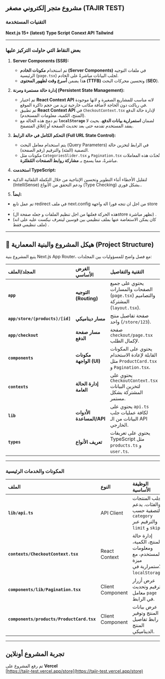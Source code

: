## مشروع متجر إلكتروني مصغر (TAJIR TEST)

### التقنيات المستخدمة

**Next.js 15+ (latest)**
**Type Script**
**Conext API**
**Tailwind**

---

### بعض النقاط التي حاولت التركيز عليها

1. **Server Components (SSR):**

   - تم استخدام **مكونات الخادم (Server Components)** في ملفات التوجيه الرئيسية (`page.tsx`) لجلب البيانات مباشرةً على الخادم.
   - هذا يضمن **أسرع وقت لظهور المحتوى (TTFB)** وتحسين محركات البحث (**SEO**).

2. **إدارة حالة مستمرة ومرنة (Persistent State Management):**

   - تم اختيار **React Context API** لانه مناسب للمشاريع الصغيرة و لانها موجودة في رياكت دون الحاجة لاضافة مكاتب خارجية تزيد من حجم ذاكرة الموقع.
   - تم تطبيق **React Context API** في `CheckoutContext.tsx` لإدارة حالة الدفع (المنتج، الكمية، معلومات المستخدم).
   - تم دمج هذه الحالة مع **`localStorage`** لضمان **استمرارية بيانات الدفع**، بحيث لا يفقد المستخدم تقدمه حتى بعد تحديث الصفحة أو إغلاق المتصفح.

3. **التحكم الكامل في حالة الرابط (Full URL State Control):**

   - يتم استخدام معامل البحث (Query Parameters) في الرابط لتخزين حالة التصفية (الفئة) والترقيم (رقم الصفحة).
   - مكونات مثل `CategoriesSlider.tsx` و `Pagination.tsx` تُحدّث هذه المعاملات مباشرةً، مما يسمح بـ **مشاركة روابط الصفحات المُفلتَرة**.

4. **استخدمت TypeScript:**

- لتقليل الأخطاء أثناء التطوير وتحسين الإنتاجية من خلال التكملة التلقائية الذكية (IntelliSense) ودعم التحقق من الأنواع (Type Checking) بشكل فوري..

5. **ايضاً:**

- تم عمل تابع redirect في ملف next.config من اجل ان تتجه فورا الة واجهة store .
- (هذه الحركة فعلتها من اجل تنظيم الملفات و جعله صفحة الstore تظهر مباشرة) .
- (كان يمكن الاستعاضة عنها بملف تنظيمي بين قوسين ليتعرف نيكست عليه على انه ملف تنظيمي فقط) .

---

## 📁 هيكل المشروع والبنية المعمارية (Project Structure)

يتبع المشروع بنية Next.js App Router، مع فصل واضح للمسؤوليات بين المجلدات:

| المجلد/الملف                    | الغرض الأساسي            | التقنية والتفاصيل                                                                     |
| :------------------------------ | :----------------------- | :------------------------------------------------------------------------------------ |
| **`app`**                       | **التوجيه (Routing)**    | يحتوي على جميع الصفحات والمسارات (`page.tsx`) والتصاميم المشتركة (`layout.tsx`).      |
| **`app/store/(products)/[id]`** | **مسار ديناميكي**        | صفحة تفاصيل منتج واحد (`/store/123`).                                                 |
| **`app/checkout`**              | **مسار صفحة الدفع**      | صفحة `checkout/page.tsx` لإكمال الطلب.                                                |
| **`components`**                | **مكونات الواجهة (UI)**  | يحتوي على المكونات القابلة لإعادة الاستخدام مثل `ProductCard.tsx` و `Pagination.tsx`. |
| **`contexts`**                  | **إدارة الحالة العامة**  | يحتوي على `CheckoutContext.tsx` لتخزين البيانات المشتركة بشكل مستمر.                  |
| **`lib`**                       | **الأدوات المساعدة/API** | يحتوي على `api.ts` لكافة عمليات جلب البيانات من الـ API الخارجي.                      |
| **`types`**                     | **تعريف الأنواع**        | يحتوي على تعريفات TypeScript مثل `products.ts` و `user.ts`.                           |

---

### المكونات والخدمات الرئيسية

| الملف                                     | النوع            | الوظيفة الأساسية                                                                     |
| :---------------------------------------- | :--------------- | :----------------------------------------------------------------------------------- |
| **`lib/api.ts`**                          | API Client       | جلب المنتجات والفئات. يدعم التصفية حسب `category` والترقيم عبر `limit` و `skip`.     |
| **`contexts/CheckoutContext.tsx`**        | React Context    | إدارة حالة المنتج، الكمية، ومعلومات المستخدم، مع ميزة الاستمرارية في `localStorage`. |
| **`components/lib/Pagination.tsx`**       | Client Component | عرض أزرار الترقيم وتحديث معامل `page` في الرابط.                                     |
| **`components/products/ProductCard.tsx`** | Client Component | عرض بيانات المنتج وتوفير رابط تفاصيل المنتج الديناميكي.                              |

---

## تجربة المشروع أونلاين

تم رفع المشروع على **Vercel**  
[https://tajir-test.vercel.app/store](https://tajir-test.vercel.app/store)
